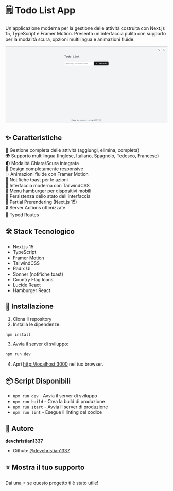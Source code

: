 # 🗒️ Todo List App

Un'applicazione moderna per la gestione delle attività costruita con Next.js 15, TypeScript e Framer Motion. Presenta un'interfaccia pulita con supporto per la modalità scura, opzioni multilingua e animazioni fluide.

![Todo List App Screenshot](public/screenshot.png)

## ✨ Caratteristiche

📝 Gestione completa delle attività (aggiungi, elimina, completa)  
🌍 Supporto multilingua (Inglese, Italiano, Spagnolo, Tedesco, Francese)  
🌓 Modalità Chiara/Scura integrata  
📱 Design completamente responsive  
✨ Animazioni fluide con Framer Motion  
🔔 Notifiche toast per le azioni  
🎨 Interfaccia moderna con TailwindCSS  
📱 Menu hamburger per dispositivi mobili  
💾 Persistenza dello stato dell'interfaccia  
🚀 Partial Prerendering (Next.js 15)  
🔒 Server Actions ottimizzate  
🎯 Typed Routes

## 🛠️ Stack Tecnologico

- Next.js 15
- TypeScript
- Framer Motion
- TailwindCSS
- Radix UI
- Sonner (notifiche toast)
- Country Flag Icons
- Lucide React
- Hamburger React

## 🚀 Installazione

1. Clona il repository
2. Installa le dipendenze:
```bash
npm install
```

3. Avvia il server di sviluppo:
```bash
npm run dev
```

4. Apri [http://localhost:3000](http://localhost:3000) nel tuo browser.

## 📦 Script Disponibili

- `npm run dev` - Avvia il server di sviluppo
- `npm run build` - Crea la build di produzione
- `npm run start` - Avvia il server di produzione
- `npm run lint` - Esegue il linting del codice

## 👤 Autore

**devchristian1337**

* Github: [@devchristian1337](https://github.com/devchristian1337)

## ⭐️ Mostra il tuo supporto

Dai una ⭐️ se questo progetto ti è stato utile!